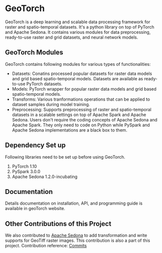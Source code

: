 # GeoTorch

GeoTorch is a deep learning and scalable data processing framework for raster and spatio-temporal datasets. It's a python library on top of PyTorch and Apache Sedona. It contains various modules for data preprocessing, ready-to-use raster and grid datasets, and neural network models.

## GeoTorch Modules
GeoTorch contains following modules for various types of functionalities:

* Datasets: Conatins processed popular datasets for raster data models and grid based spatio-temporal models. Datasets are available as ready-to-use PyTorch datasets.
* Models: PyTorch wrapper for popular raster data models and grid based spatio-temporal models.
* Transforms: Various tranformations operations that can be applied to dataset samples during model training.
* Preprocessing: Supports preprocessing of raster and spatio-temporal datasets in a scalable settings on top of Apache Spark and Apache Sedona. Users don't require the coding concepts of Apache Sedona and Apache Spark. They only need to code on Python while PySpark and Apache Sedona implementations are a black box to them.

## Dependency Set up
Following libraries need to be set up before using GeoTorch.
1. PyTorch 1.10
2. PySpark 3.0.0
3. Apache Sedona 1.2.0-incubating

## Documentation
Details documentation on installation, API, and programming guide is available in geoTorch website.

## Other Contributions of this Project
We also contributed to [Apache Sedona](https://sedona.apache.org/) to add transformation and write supports for GeoTiff raster images. This contribution is also a part of this project. Contribution reference: [Commits](https://github.com/apache/incubator-sedona/commits?author=kanchanchy)



